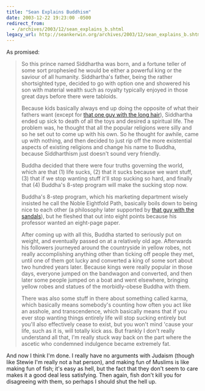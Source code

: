 ```yaml
---
title: "Sean Explains Buddhism"
date: 2003-12-22 19:23:00 -0500
redirect_from:
  - /archives/2003/12/sean_explains_b.shtml
legacy_url: http://seankerwin.org/archives/2003/12/sean_explains_b.shtml
---
```

As promised:

> So this prince named Siddhartha was born, and a fortune teller of some sort prophesied he would be either a powerful king or the saviour of all humanity. Siddhartha's father, being the rather shortsighted type, decided to go with option one and showered his son with material wealth such as royalty typically enjoyed in those great days before there were tabloids.  
>   
>   
>   
> Because kids basically always end up doing the opposite of what their fathers want (except for [that one guy with the long hair](http://hamstergeddon.dyndns.org/archives/2003_12.shtml#000078)), Siddhartha ended up sick to death of all the toys and desired a spiritual life. The problem was, he thought that all the popular religions were silly and so he set out to come up with his own. So he thought for awhile, came up with nothing, and then decided to just rip off the more existential aspects of existing religions and change his name to Buddha, because Siddharthism just doesn't sound very friendly.  
>   
>   
>   
> Buddha decided that there were four truths governing the world, which are that (1) life sucks, (2) that it sucks because we want stuff, (3) that if we stop wanting stuff it'll stop sucking so hard, and finally that (4) Buddha's 8-step program will make the sucking stop now.  
>   
>   
>   
> Buddha's 8-step program, which his marketing department wisely insisted he call the Noble Eightfold Path, basically boils down to being nice to each other (a philosophy later supported by [that guy with the sandals](http://hamstergeddon.dyndns.org/archives/2003_12.shtml#000078)), but he fleshed that out into eight points because his professor wanted an eight-page paper.  
>   
>   
>   
> After coming up with all this, Buddha started to seriously put on weight, and eventually passed on at a relatively old age. Afterwards his followers journeyed around the countryside in yellow robes, not really accomplishing anything other than ticking off people they met, until one of them got lucky and converted a king of some sort about two hundred years later. Because kings were really popular in those days, everyone jumped on the bandwagon and converted, and then later some people jumped on a boat and went elsewhere, bringing yellow robes and statues of the morbidly-obese Buddha with them.  
>   
>   
>   
> There was also some stuff in there about something called karma, which basically means somebody's counting how often you act like an asshole, and transcendence, which basically means that if you ever stop wanting things entirely life will stop sucking entirely but you'll also effectively cease to exist, but you won't mind 'cause your life, such as it is, will totally kick ass. But frankly I don't really understand all that, I'm really stuck way back on the part where the ascetic who condemned indulgence became extremely fat.  

And now I think I'm done. I really have no arguments with Judaism (though like Stewie I'm really not a hat person), and making fun of Muslims is like making fun of fish; it's easy as hell, but the fact that they don't seem to care makes it a good deal less satisfying. Then again, fish don't kill you for disagreeing with them, so perhaps I should shut the hell up.
